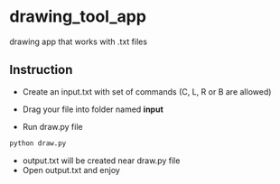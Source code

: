 # drawing_tool_app
drawing app that works with .txt files

## Instruction

* Create an input.txt with set of commands (C, L, R or B are allowed)
  
* Drag your file into folder named **input**
* Run draw.py file

``` python
python draw.py
````

* output.txt will be created near draw.py file
* Open output.txt and enjoy
